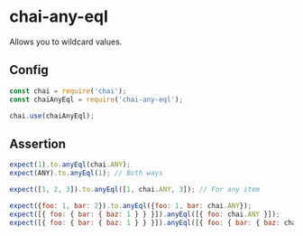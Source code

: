 # chai-any-eql

Allows you to wildcard values.

## Config

```js
const chai = require('chai');
const chaiAnyEql = require('chai-any-eql');

chai.use(chaiAnyEql);
```

## Assertion

```js
expect(1).to.anyEql(chai.ANY);
expect(ANY).to.anyEql(1); // Both ways

expect([1, 2, 3]).to.anyEql([1, chai.ANY, 3]); // For any item

expect({foo: 1, bar: 2}).to.anyEql({foo: 1, bar: chai.ANY});
expect([{ foo: { bar: { baz: 1 } } }]).anyEql([{ foo: chai.ANY }]);
expect([{ foo: { bar: { baz: 1 } } }]).anyEql([{ foo: { bar: { baz: chai.ANY } } }]); // On any level
```
